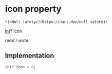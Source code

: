 


# icon property




    *[<Null safety>](https://dart.dev/null-safety)*


[int](https://api.flutter.dev/flutter/dart-core/int-class.html)? icon
  
_read / write_






## Implementation

```dart
int? icon = 0;


```







